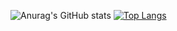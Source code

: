 ![Anurag's GitHub stats](https://github-readme-stats.vercel.app/api?username=EgirlAddiction&show_icons=true&theme=tokyonight)
[![Top Langs](https://github-readme-stats.vercel.app/api/top-langs/?username=EgirlAddiction&layout=compact&theme=tokyonight)](https://github.com/anuraghazra/github-readme-stats)
